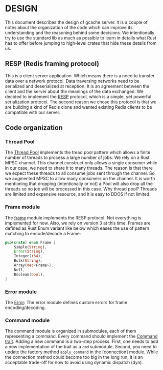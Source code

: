 # DESIGN

This document describes the design of gcache server. It is a couple of notes about the organization of the code which
can improve its understanding and the reasoning behind some decisions.
We intentionally try
to use the standard lib as much as possible
to learn in details what Rust has to offer before jumping to high-level crates that hide these details from us.

## RESP (Redis framing protocol)
This is a client server application. Which means there is a need to transfer data over a network protocol. Data
traversing networks need to be serialized and deserialized at reception. It is an agreement between the client and the
server about the meanings of the data exchanged. We decided to implement the [RESP](https://redis.io/docs/reference/protocol-spec/) protocol, which is a simple, yet
powerful serialization protocol. The second reason we chose this protocol is that we are building a kind of Redis
clone and wanted existing Redis clients to be compatible with our server.

## Code organization

### Thread Pool
The [Thread Pool](src/threadpool.rs) implements the tread pool pattern
which allows a finite number of threads to process a large number of jobs.
We rely on a Rust MPSC channel.
This channel construct only allows a single consumer while in our case, we need to share it to many threads.
The reason is that there we expect these threads to all consume jobs sent through the channel.
So we augmented MPSC to allow many consumers on the channel.
It is worth mentioning that dropping (intentionally or not) a Pool will also drop all the threads so no job will be processed in this case.
Why thread pool? Threads are limited and expensive resource, and it is easy to DDOS if not limited.

### Frame module
The [frame](src/frame.rs) module implements the RESP protocol. Not everything is implemented for now.
Also, we rely on version 3 at this time.
Frames are defined as Rust Enum variant like below which eases the use of pattern matching to encode/decode a Frame: 
```Rust
pub(crate) enum Frame {
    Simple(String),
    Error(String),
    Integer(i64),
    Bulk(String),
    Array(Vec<Frame>),
    Null,
    Boolean(bool),
}
```

### Error module
The [Error](src/error.rs): The error module defines custom errors for frame encoding/decoding.

### Command module
The command module is organized in submodules, each of them representing a command.
Every command should implement the [Command trait](src/cmd/mod.rs).
Adding a new command is a two-step process.
First, one needs to add a new implementation of the trait as a `cmd` submodule.
Second, you need to update the factory method `apply_command` in the [connection] module.
While the connection method could become too big in the long run,
it is an acceptable trade-off for now to avoid using dynamic dispatch (dyn).
